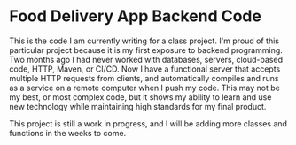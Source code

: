 # Food Delivery App Backend Code
This is the code I am currently writing for a class project. I'm proud of this particular project because it is my first exposure to backend programming. Two months ago I had never worked with databases, servers, cloud-based code, HTTP, Maven, or CI/CD. Now I have a functional server that accepts multiple HTTP requests from clients, and automatically compiles and runs as a service on a remote computer when I push my code. This may not be my best, or most complex code, but it shows my ability to learn and use new technology while maintaining high standards for my final product.

This project is still a work in progress, and I will be adding more classes and functions in the weeks to come.
